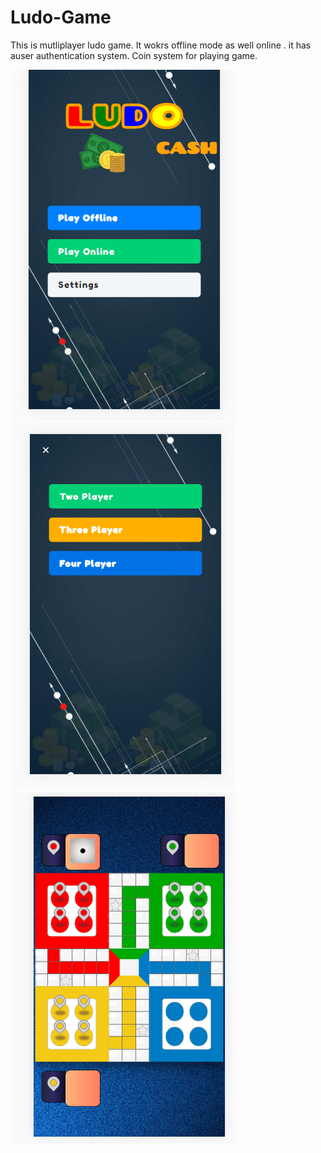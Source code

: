 # Ludo-Game
This is mutliplayer ludo game. It wokrs offline mode as well online .
it has auser authentication system. Coin system for playing game.

<img src="https://github.com/rajadecoder/Ludo-Game/blob/master/Ionic-Angular-Multiplayer-Ludo-Game-master/src/assets/img/home1.png">
<img src="https://github.com/rajadecoder/Ludo-Game/blob/master/Ionic-Angular-Multiplayer-Ludo-Game-master/src/assets/img/player.png">
<img src="https://github.com/rajadecoder/Ludo-Game/blob/master/Ionic-Angular-Multiplayer-Ludo-Game-master/src/assets/img/gameview.png">
